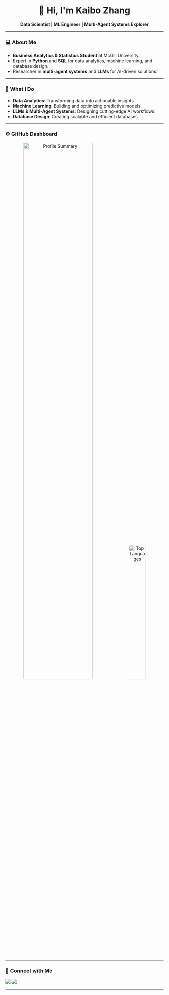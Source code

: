 <div align="center">
  <h1>👋 Hi, I'm <strong>Kaibo Zhang</strong></h1>
  <p><strong>Data Scientist | ML Engineer | Multi-Agent Systems Explorer</strong></p>
</div>

---

### 💻 **About Me**
- **Business Analytics & Statistics Student** at McGill University.
- Expert in **Python** and **SQL** for data analytics, machine learning, and database design.
- Researcher in **multi-agent systems** and **LLMs** for AI-driven solutions.

---

### 🚀 **What I Do**
- **Data Analytics**: Transforming data into actionable insights.
- **Machine Learning**: Building and optimizing predictive models.
- **LLMs & Multi-Agent Systems**: Designing cutting-edge AI workflows.
- **Database Design**: Creating scalable and efficient databases.

---

### ⚙️ **GitHub Dashboard**
<div align="center">
    <img src="https://github-profile-summary-cards.vercel.app/api/cards/profile-details?username=kbzh2558&theme=radical" alt="Profile Summary" width="66%" />
    <img src="https://github-readme-stats.vercel.app/api/top-langs/?username=kbzh2558&layout=compact&theme=radical" alt="Top Languages" width="33%" />
</div>


---

### 🔗 **Connect with Me**
<div align="left">
    <a href="https://kbzh2558.github.io/" target="_blank"><img src="https://img.shields.io/badge/-Personal%20Website-FF5733?style=for-the-badge&logo=google-chrome&logoColor=white" /></a>
    <a href="https://www.linkedin.com/in/kaibo-zhang-56046b264/" target="_blank"><img src="https://img.shields.io/badge/-LinkedIn-0077B5?style=for-the-badge&logo=linkedin&logoColor=white" /></a>
</div>

---
